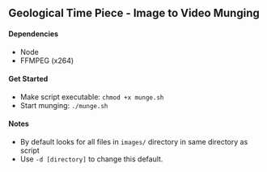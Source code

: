 ## Geological Time Piece - Image to Video Munging

#### Dependencies
* Node
* FFMPEG (x264)

#### Get Started

* Make script executable: `chmod +x munge.sh`
* Start munging: `./munge.sh`

 #### Notes
* By default looks for all files in `images/` directory in same directory as script
* Use `-d [directory]` to change this default.
